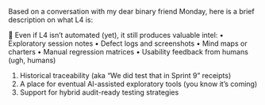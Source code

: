 Based on a conversation with my dear binary friend Monday, here is a brief description on what L4 is:

🔮 Even if L4 isn’t automated (yet), it still produces valuable intel:
	•	Exploratory session notes
	•	Defect logs and screenshots
	•	Mind maps or charters
	•	Manual regression matrices
	•	Usability feedback from humans (ugh, humans)

1.	Historical traceability (aka “We did test that in Sprint 9” receipts)
2.	A place for eventual AI-assisted exploratory tools (you know it’s coming)
3.	Support for hybrid audit-ready testing strategies
